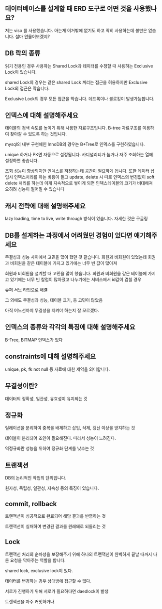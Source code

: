 ## 데이터베이스를 설계할 때 ERD 도구로 어떤 것을 사용했나요?
저는 viso 를 사용했습니다. 아는게 이거밖에 없기도 하고 딱히 사용하는데 불만은 없습니다.
설마 안물어보겠지?

## DB 락의 종류
읽기 전용인 경우 사용하는 Shared Lock과 데이터를 수정할 때 사용하는  Exclusive Lock이 있습니다.

shared Lock의 경우는 같은 shared Lock 끼리는 접근을 혀용하지만 Exclusive Lock의 접근은 막습니다.

Exclusive Lock의 경우 모든 접근을 막습니다. 데드록이나 블로킹이 발생가능합니다.

## 인덱스에 대해 설명해주세요
테이블의 검색 속도를 높이기 위해 사용한 자료구조입니다. B-tree 자료구조를 이용하여 찾아갈 수 있도록 하는 것입니다. 

mysql의 내부 구현체인 InnoDB의 경우는 B+Tree로 인덱스를 구현하였습니다.

unique 하거나 PK면 자동으로 설정됩니다. 카디널리티가 높거나 자주 조회하는 열에 설정하면 좋습니다. 

조회 성능이 향상되지만 인덱스를 저장하는데 공간이 필요하게 됩니다. 또한 데이터 삽입시 인덱스처리를 하는 비용이 들고 update, delete 시 따로 인덱스의 변경없이 soft delete 처리를 하는데 이게 지속적으로 쌓이게 되면 인덱스테이블의 크기가 비대해져 오히려 성능이 떨어질 수 있습니다

## 캐시 전략에 대해 설명해주세요
lazy loading, time to live, write through 방식이 있습니다. 자세한 것은 구글링

## DB를 설계하는 과정에서 어려웠던 경험이 있다면 얘기해주세요
무결성과 성능 사이에서 고민을 많이 했던 것 같습니다. 회원과 비회원이 있었는데 회원과 비회원을 같은 테이블에 가지고 있기에는 너무 빈 값이 많아져 

회원과 비회원을 설계할 때 고민을 많이 했습니다. 회원과 비회원을 같은 테이블에 가지고 있기에는 너무 빈 칼럼이 많아졌고 나누기에는 서비스에서 id값이 겹칠 경우

슈퍼 서브 타입으로 해결

그 외에도 무결성과 성능, 테이블 크기, 등 고민이 많았음

아직 어느선까지 무결성을 지켜야 하는지 잘 모르겠다.

## 인덱스의 종류와 각각의 특징에 대해 설명해주세요
B-Tree, BITMAP 인덱스가 있다 

## constraints에 대해 설명해주세요
unique, pk, fk not null 등 자료에 대한 제약을 의미합니다.

## 무결성이란?
데이터의 정확성, 일관성, 유효성이 유지되는 것

## 정규화
릴레이션을 분리하여 중복을 배제하고 삽입, 삭제, 갱신 이상을 방지하는 것

테이블이 분리되어 조인이 필요해진다. 따라서 성능이 느려진다.

역정규화란 성능을 위하여 정규화 단계를 낮추는 것

## 트랜잭션
DB의 논리적인 작업의 단위입니다.

원자성, 독립성, 일관성, 지속성 등의 특징이 있습니다.

## commit, rollback
트랜잭션이 성공적으로 완료되어 해당 결과를 반영하는 것

트랜잭션이 실패하여 변경된 결과를 원래돼로 되돌리는 것

## Lock
트랜잭션 처리의 순차성을 보장해주기 위해 하나의 트랜잭션이 완벽하게 끝날 때까지 다른 요청을 막아주는 역할을 합니다.

shared lock, exclusive lock이 있다.

데이터를 변경하는 경우 상대방에 접근할 수 없다.

서로가 진행하기 위해 서로가 필요하다면 daedlock이 발생

트랜잭션을 자주 커밋하거나 